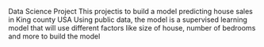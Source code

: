 Data Science Project
This projectis to build a model predicting house sales in King county USA
Using public data, the model is a supervised learning model that will use different factors like size of house, number of bedrooms and more to build the model
